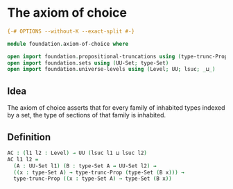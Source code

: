 # The axiom of choice

```agda
{-# OPTIONS --without-K --exact-split #-}

module foundation.axiom-of-choice where

open import foundation.propositional-truncations using (type-trunc-Prop)
open import foundation.sets using (UU-Set; type-Set)
open import foundation.universe-levels using (Level; UU; lsuc; _⊔_)
```

## Idea

The axiom of choice asserts that for every family of inhabited types indexed by a set, the type of sections of that family is inhabited.

## Definition

```agda
AC : (l1 l2 : Level) → UU (lsuc l1 ⊔ lsuc l2)
AC l1 l2 =
  (A : UU-Set l1) (B : type-Set A → UU-Set l2) →
  ((x : type-Set A) → type-trunc-Prop (type-Set (B x))) →
  type-trunc-Prop ((x : type-Set A) → type-Set (B x))
```
